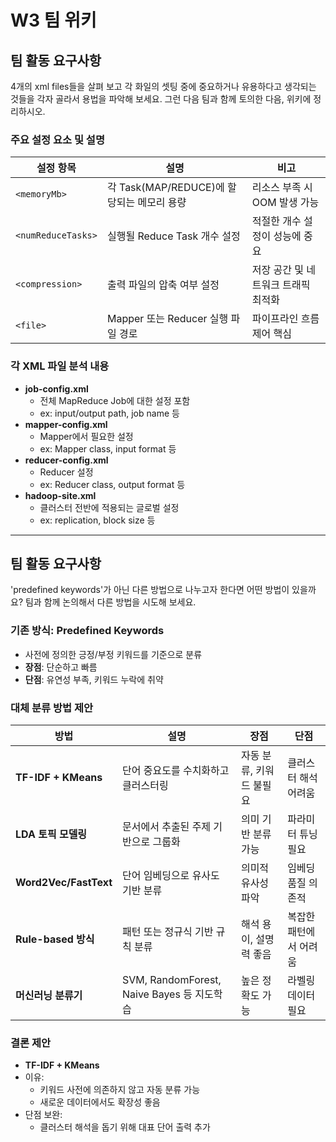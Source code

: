 # W3 팀 위키

## **팀 활동 요구사항**

4개의 xml files들을 살펴 보고 각 화일의 셋팅 중에 중요하거나 유용하다고 생각되는 것들을 각자 골라서 용법을 파악해 보세요. 그런 다음 팀과 함께 토의한 다음, 위키에 정리하시오.

### 주요 설정 요소 및 설명

| 설정 항목 | 설명 | 비고 |
| --- | --- | --- |
| `<memoryMb>` | 각 Task(MAP/REDUCE)에 할당되는 메모리 용량 | 리소스 부족 시 OOM 발생 가능 |
| `<numReduceTasks>` | 실행될 Reduce Task 개수 설정 | 적절한 개수 설정이 성능에 중요 |
| `<compression>` | 출력 파일의 압축 여부 설정 | 저장 공간 및 네트워크 트래픽 최적화 |
| `<file>` | Mapper 또는 Reducer 실행 파일 경로 | 파이프라인 흐름 제어 핵심 |

### 각 XML 파일 분석 내용

- **job-config.xml**
    - 전체 MapReduce Job에 대한 설정 포함
    - ex: input/output path, job name 등
- **mapper-config.xml**
    - Mapper에서 필요한 설정
    - ex: Mapper class, input format 등
- **reducer-config.xml**
    - Reducer 설정
    - ex: Reducer class, output format 등
- **hadoop-site.xml**
    - 클러스터 전반에 적용되는 글로벌 설정
    - ex: replication, block size 등

---

## **팀 활동 요구사항**

'predefined keywords'가 아닌 다른 방법으로 나누고자 한다면 어떤 방법이 있을까요? 팀과 함께 논의해서 다른 방법을 시도해 보세요.

### 기존 방식: Predefined Keywords

- 사전에 정의한 긍정/부정 키워드를 기준으로 분류
- **장점**: 단순하고 빠름
- **단점**: 유연성 부족, 키워드 누락에 취약

### 대체 분류 방법 제안

| 방법 | 설명 | 장점 | 단점 |
| --- | --- | --- | --- |
| **TF-IDF + KMeans** | 단어 중요도를 수치화하고 클러스터링 | 자동 분류, 키워드 불필요 | 클러스터 해석 어려움 |
| **LDA 토픽 모델링** | 문서에서 추출된 주제 기반으로 그룹화 | 의미 기반 분류 가능 | 파라미터 튜닝 필요 |
| **Word2Vec/FastText** | 단어 임베딩으로 유사도 기반 분류 | 의미적 유사성 파악 | 임베딩 품질 의존적 |
| **Rule-based 방식** | 패턴 또는 정규식 기반 규칙 분류 | 해석 용이, 설명력 좋음 | 복잡한 패턴에서 어려움 |
| **머신러닝 분류기** | SVM, RandomForest, Naive Bayes 등 지도학습 | 높은 정확도 가능 | 라벨링 데이터 필요 |

### 결론 제안

- **TF-IDF + KMeans**
- 이유:
    - 키워드 사전에 의존하지 않고 자동 분류 가능
    - 새로운 데이터에서도 확장성 좋음
- 단점 보완:
    - 클러스터 해석을 돕기 위해 대표 단어 출력 추가
